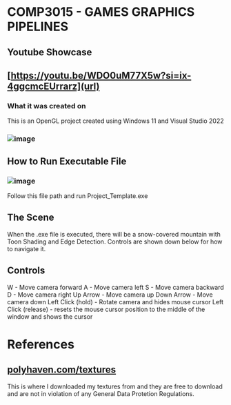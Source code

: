 # COMP3015 - GAMES GRAPHICS PIPELINES

## Youtube Showcase
## [https://youtu.be/WDO0uM77X5w?si=ix-4ggcmcEUrrarz](url)

### What it was created on
This is an OpenGL project created using Windows 11 and Visual Studio 2022 
### ![image](https://github.com/Grog02/COMP3015-30-/assets/91668510/4bcb0142-aec7-468a-b6b2-1946bd3f278a)

## How to Run Executable File
### ![image](https://github.com/Grog02/COMP3015-70-/assets/91668510/10e10661-6df0-47d6-b19d-3eb204ceb0b6)
Follow this file path and run Project_Template.exe

## The Scene
When the .exe file is executed, there will be a snow-covered mountain with Toon Shading and Edge Detection. 
Controls are shown down below for how to navigate it. 


## Controls
W - Move camera forward
A - Move camera left
S - Move camera backward
D - Move camera right
Up Arrow - Move camera up
Down Arrow - Move camera down
Left Click (hold) - Rotate camera and hides mouse cursor
Left Click (release) - resets the mouse cursor position to the middle of the window and shows the cursor

# References
## [polyhaven.com/textures](url)
This is where I downloaded my textures from and they are free to download and are not in violation of any General Data Protetion Regulations. 

